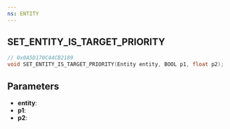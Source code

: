 ```yaml
---
ns: ENTITY
---
```

## SET_ENTITY_IS_TARGET_PRIORITY

```c
// 0x0A5D170C44CB2189
void SET_ENTITY_IS_TARGET_PRIORITY(Entity entity, BOOL p1, float p2);
```

## Parameters
* **entity**:
* **p1**:
* **p2**:

